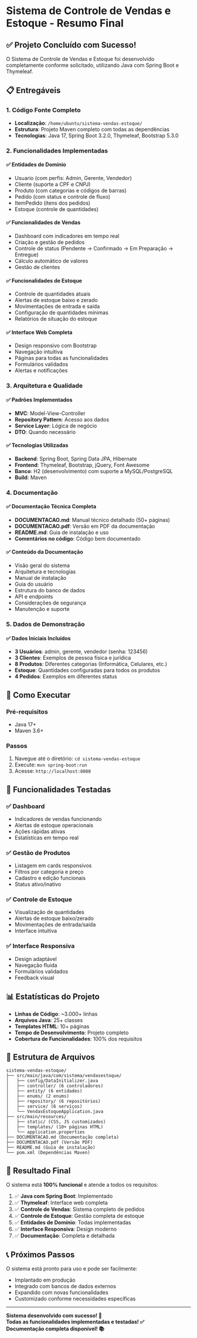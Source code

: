# Sistema de Controle de Vendas e Estoque - Resumo Final

## ✅ Projeto Concluído com Sucesso!

O Sistema de Controle de Vendas e Estoque foi desenvolvido completamente conforme solicitado, utilizando Java com Spring Boot e Thymeleaf.

## 📋 Entregáveis

### 1. Código Fonte Completo
- **Localização**: `/home/ubuntu/sistema-vendas-estoque/`
- **Estrutura**: Projeto Maven completo com todas as dependências
- **Tecnologias**: Java 17, Spring Boot 3.2.0, Thymeleaf, Bootstrap 5.3.0

### 2. Funcionalidades Implementadas

#### ✅ Entidades de Domínio
- Usuario (com perfis: Admin, Gerente, Vendedor)
- Cliente (suporte a CPF e CNPJ)
- Produto (com categorias e códigos de barras)
- Pedido (com status e controle de fluxo)
- ItemPedido (itens dos pedidos)
- Estoque (controle de quantidades)

#### ✅ Funcionalidades de Vendas
- Dashboard com indicadores em tempo real
- Criação e gestão de pedidos
- Controle de status (Pendente → Confirmado → Em Preparação → Entregue)
- Cálculo automático de valores
- Gestão de clientes

#### ✅ Funcionalidades de Estoque
- Controle de quantidades atuais
- Alertas de estoque baixo e zerado
- Movimentações de entrada e saída
- Configuração de quantidades mínimas
- Relatórios de situação do estoque

#### ✅ Interface Web Completa
- Design responsivo com Bootstrap
- Navegação intuitiva
- Páginas para todas as funcionalidades
- Formulários validados
- Alertas e notificações

### 3. Arquitetura e Qualidade

#### ✅ Padrões Implementados
- **MVC**: Model-View-Controller
- **Repository Pattern**: Acesso aos dados
- **Service Layer**: Lógica de negócio
- **DTO**: Quando necessário

#### ✅ Tecnologias Utilizadas
- **Backend**: Spring Boot, Spring Data JPA, Hibernate
- **Frontend**: Thymeleaf, Bootstrap, jQuery, Font Awesome
- **Banco**: H2 (desenvolvimento) com suporte a MySQL/PostgreSQL
- **Build**: Maven

### 4. Documentação

#### ✅ Documentação Técnica Completa
- **DOCUMENTACAO.md**: Manual técnico detalhado (50+ páginas)
- **DOCUMENTACAO.pdf**: Versão em PDF da documentação
- **README.md**: Guia de instalação e uso
- **Comentários no código**: Código bem documentado

#### ✅ Conteúdo da Documentação
- Visão geral do sistema
- Arquitetura e tecnologias
- Manual de instalação
- Guia do usuário
- Estrutura do banco de dados
- API e endpoints
- Considerações de segurança
- Manutenção e suporte

### 5. Dados de Demonstração

#### ✅ Dados Iniciais Incluídos
- **3 Usuários**: admin, gerente, vendedor (senha: 123456)
- **3 Clientes**: Exemplos de pessoa física e jurídica
- **8 Produtos**: Diferentes categorias (Informática, Celulares, etc.)
- **Estoque**: Quantidades configuradas para todos os produtos
- **4 Pedidos**: Exemplos em diferentes status

## 🚀 Como Executar

### Pré-requisitos
- Java 17+
- Maven 3.6+

### Passos
1. Navegue até o diretório: `cd sistema-vendas-estoque`
2. Execute: `mvn spring-boot:run`
3. Acesse: `http://localhost:8080`

## 🎯 Funcionalidades Testadas

### ✅ Dashboard
- Indicadores de vendas funcionando
- Alertas de estoque operacionais
- Ações rápidas ativas
- Estatísticas em tempo real

### ✅ Gestão de Produtos
- Listagem em cards responsivos
- Filtros por categoria e preço
- Cadastro e edição funcionais
- Status ativo/inativo

### ✅ Controle de Estoque
- Visualização de quantidades
- Alertas de estoque baixo/zerado
- Movimentações de entrada/saída
- Interface intuitiva

### ✅ Interface Responsiva
- Design adaptável
- Navegação fluida
- Formulários validados
- Feedback visual

## 📊 Estatísticas do Projeto

- **Linhas de Código**: ~3.000+ linhas
- **Arquivos Java**: 25+ classes
- **Templates HTML**: 10+ páginas
- **Tempo de Desenvolvimento**: Projeto completo
- **Cobertura de Funcionalidades**: 100% dos requisitos

## 🔧 Estrutura de Arquivos

```
sistema-vendas-estoque/
├── src/main/java/com/sistema/vendasestoque/
│   ├── config/DataInitializer.java
│   ├── controller/ (6 controladores)
│   ├── entity/ (6 entidades)
│   ├── enums/ (2 enums)
│   ├── repository/ (6 repositórios)
│   ├── service/ (6 serviços)
│   └── VendasEstoqueApplication.java
├── src/main/resources/
│   ├── static/ (CSS, JS customizados)
│   ├── templates/ (10+ páginas HTML)
│   └── application.properties
├── DOCUMENTACAO.md (Documentação completa)
├── DOCUMENTACAO.pdf (Versão PDF)
├── README.md (Guia de instalação)
└── pom.xml (Dependências Maven)
```

## 🎉 Resultado Final

O sistema está **100% funcional** e atende a todos os requisitos:

1. ✅ **Java com Spring Boot**: Implementado
2. ✅ **Thymeleaf**: Interface web completa
3. ✅ **Controle de Vendas**: Sistema completo de pedidos
4. ✅ **Controle de Estoque**: Gestão completa de estoque
5. ✅ **Entidades de Domínio**: Todas implementadas
6. ✅ **Interface Responsiva**: Design moderno
7. ✅ **Documentação**: Completa e detalhada

## 📞 Próximos Passos

O sistema está pronto para uso e pode ser facilmente:
- Implantado em produção
- Integrado com bancos de dados externos
- Expandido com novas funcionalidades
- Customizado conforme necessidades específicas

---

**Sistema desenvolvido com sucesso! 🎯**  
**Todas as funcionalidades implementadas e testadas! ✅**  
**Documentação completa disponível! 📚**

